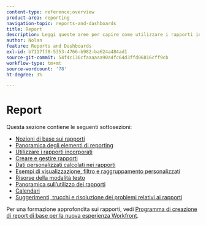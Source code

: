 ```yaml
---
content-type: reference;overview
product-area: reporting
navigation-topic: reports-and-dashboards
title: Report
description: Leggi queste aree per capire come utilizzare i rapporti in Adobe Workfront.
author: Nolan
feature: Reports and Dashboards
exl-id: b7117ff8-5353-4766-b982-ba624a484ad1
source-git-commit: 54f4c136cfaaaaaa90a4fc64d3ffd06816cff9cb
workflow-type: tm+mt
source-wordcount: '78'
ht-degree: 3%

---
```


# Report

Questa sezione contiene le seguenti sottosezioni:

* [Nozioni di base sui rapporti](../../reports-and-dashboards/reports/reporting/reporting-basics.md)
* [Panoramica degli elementi di reporting](../../reports-and-dashboards/reports/reporting-elements/reporting-elements-overview.md)
* [Utilizzare i rapporti incorporati](../../reports-and-dashboards/reports/using-built-in-reports/use-built-in-reports.md)
* [Creare e gestire rapporti](../../reports-and-dashboards/reports/creating-and-managing-reports/create-manage-reports.md)
* [Dati personalizzati calcolati nei rapporti](../../reports-and-dashboards/reports/calc-cstm-data-reports/calculated-custom-data-reports.md)
* [Esempi di visualizzazione, filtro e raggruppamento personalizzati](../../reports-and-dashboards/reports/custom-view-filter-grouping-samples/custom-view-filter-grouping-samples.md)
* [Risorse della modalità testo](../../reports-and-dashboards/reports/text-mode/text-mode-resources.md)
* [Panoramica sull’utilizzo dei rapporti](../../reports-and-dashboards/reports/report-usage/report-usage-overview.md)
* [Calendari](../../reports-and-dashboards/reports/calendars/calendars.md)
* [Suggerimenti, trucchi e risoluzione dei problemi relativi ai rapporti](../../reports-and-dashboards/reports/tips-tricks-and-troubleshooting/tips-troubleshooting-reports.md)

Per una formazione approfondita sui rapporti, vedi  [Programma di creazione di report di base per la nuova esperienza Workfront](https://one.workfront.com/s/basic-report-creation-program).
